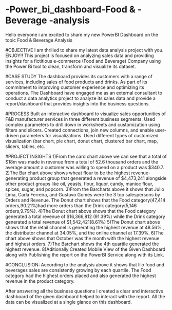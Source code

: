 # -Power_bi_dashboard-Food & -Beverage -analysis
Hello everyone i am excited to share my new PowerBI Dashboard on the topic Food & Beverage Analysis

#OBJECTIVE
I am thrilled to share my latest data analysis project with you. ENJOY!!
This project is focused on analyzing sales data and providing insights for a fictitious e-commerce (Food and Beverage) Company using the Power Bi tool to clean, transform and visualize its dataset.

#CASE STUDY
The dashboard provides its customers with a range of services, including sales of food products and drinks. As part of its commitment to improving customer experience and optimizing its operations. The Dashboard have engaged me as an external consultant to conduct a data analytics project to analyze its sales data and provide a report/dashboard that provides insights into the business questions.

#PROCESS
Built an interactive dashboard to visualize sales opportunities of F&B manufacturer services in three different business segments.
Used complex parameters to drill down in worksheets and customization using filters and slicers.
Created connections, join new columns, and enable user-driven parameters for visualizations.
Used different types of customized visualization (bar chart, pie chart, donut chart, clustered bar chart, map, slicers, tables, etc.

#PROJECT INSIGHTS
1)From the card chart above we can see that a total of $18m was made in revenue from a total of 52.6 thousand orders and the average amount a customer was willing to spend on a product was $340.7.
2)The Bar chart above shows wheat flour to be the highest revenue-generating product group that generated a revenue of $4,473,241 alongside other product groups like oil, yeasts, flour, liquor, candy, manioc flour, spices, sugar, and popcorn.
3)From the Barcharts above it shows that Julio Lima, Carla Ferreira, and Gustavo Gomes were the 3 top salespersons by Orders and Revenue.
The Donut chart shows that the Food category(47,414 orders,90.21%)had more orders than the Drink category(5,146 orders,9.79%).
4)The Donut chart above shows that the Food category generated a total revenue of $16,366,812 (91.39%) while the Drink category generated a total revenue of $1,542,421(8.61%)
5)The Donut chart above shows that the retail channel is generating the highest revenue at 48.56% , the distributor channel at 34.05%, and the online channel at 17.39%.
6)The chart above shows that October was the month with the highest revenue and highest orders.
7)The Barchart shows the 4th quartile generated the highest revenue.
8)Aditionally Created Mobile View of the Given Dashboard along with Publishing the report on the PowerBI Service along with its Link.

#CONCLUSION:
According to the analysis above it shows that lilo food and beverages sales are consistently growing by each quartile.
The Food category had the highest orders placed and also generated the highest revenue in the product category.

After answering all the business questions I created a clear and interactive dashboard of the given dashboard helped to  interact with the report.
All the data can be visualized at a single glance on this dashboard.



